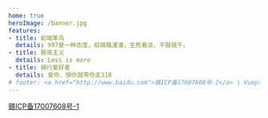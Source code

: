 ```yaml
---
home: true
heroImage: /banner.jpg
features:
- title: 前端笨鸟
  details: 997是一种态度，前端路漫漫，生死看淡，不服就干。
- title: 极简主义
  details: Less is more
- title: 骑行爱好者
  details: 爱你，恨你就带你走318
# footer: <a href="http://www.baidu.com">赣ICP备17007608号-2</a> | Vuepress搭建
---
```


<a href="http://www.beian.miit.gov.cn">	赣ICP备17007608号-1 </a>